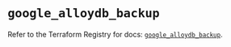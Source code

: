 # `google_alloydb_backup`

Refer to the Terraform Registry for docs: [`google_alloydb_backup`](https://registry.terraform.io/providers/hashicorp/google/6.1.0/docs/resources/alloydb_backup).
